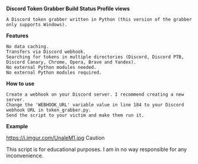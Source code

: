 **Discord Token Grabber Build Status Profile views**

    A Discord token grabber written in Python (this version of the grabber only supports Windows).

**Features**

    No data caching.
    Transfers via Discord webhook.
    Searching for tokens in multiple directories (Discord, Discord PTB, Discord Canary, Chrome, Opera, Brave and Yandex).
    No external Python modules needed.
    No external Python modules required.

**How to use**

    Create a webhook on your Discord server. I recommend creating a new server.
    Change the 'WEBHOOK_URL' variable value in line 184 to your Discord webhook URL in token_grabber.py.
    Send the script to your victim and make them run it.

**Example**

https://i.imgur.com/UnaleM1.jpg
Caution

This script is for educational purposes. I am in no way responsible for any inconvenience.
